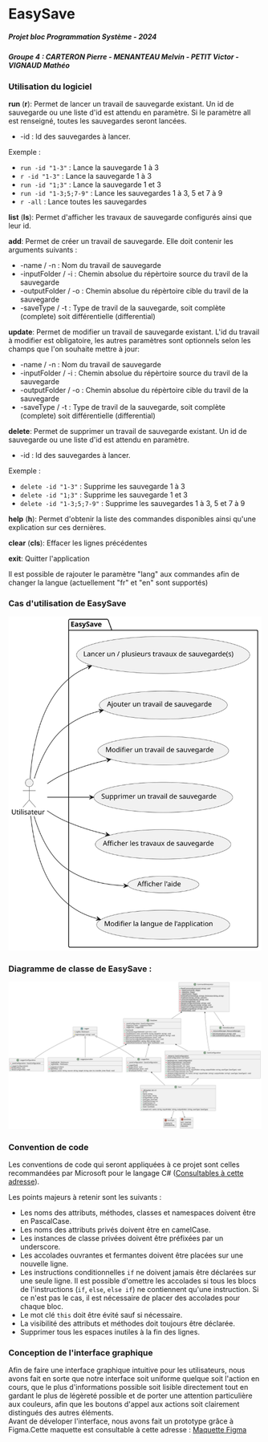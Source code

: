 # EasySave
##### Projet bloc Programmation Système - 2024
##### Groupe 4 : CARTERON Pierre - MENANTEAU Melvin - PETIT Victor - VIGNAUD Mathéo

### Utilisation du logiciel
**run** (**r**): Permet de lancer un travail de sauvegarde existant. Un id de sauvegarde ou une liste d'id est attendu en paramètre. Si le paramètre all est renseigné, toutes les sauvegardes seront lancées.

- -id : Id des sauvegardes à lancer.

Exemple :
- `run -id "1-3"` : Lance la sauvegarde 1 à 3
- `r -id "1-3"` : Lance la sauvegarde 1 à 3
- `run -id "1;3"` : Lance la sauvegarde 1 et 3
- `run -id "1-3;5;7-9"` : Lance les sauvegardes 1 à 3, 5 et 7 à 9
- `r -all` : Lance toutes les sauvegardes

**list** (**ls**): Permet d'afficher les travaux de sauvegarde configurés ainsi que leur id.

**add**: Permet de créer un travail de sauvegarde. Elle doit contenir les arguments suivants :
- -name / -n  : Nom du travail de sauvegarde
- -inputFolder / -i : Chemin absolue du répèrtoire source du travil de la sauvegarde
- -outputFolder / -o : Chemin absolue du répèrtoire cible du travil de la sauvegarde
- -saveType / -t : Type de travil de la sauvegarde, soit complète (complete) soit différentielle (differential)

**update**: Permet de modifier un travail de sauvegarde existant. L'id du travail à modifier est obligatoire, les autres paramètres sont optionnels selon les champs que l'on souhaite mettre à jour:
- -name / -n  : Nom du travail de sauvegarde
- -inputFolder / -i : Chemin absolue du répèrtoire source du travil de la sauvegarde
- -outputFolder / -o : Chemin absolue du répèrtoire cible du travil de la sauvegarde
- -saveType / -t : Type de travil de la sauvegarde, soit complète (complete) soit différentielle (differential)

**delete**: Permet de supprimer un travail de sauvegarde existant. Un id de sauvegarde ou une liste d'id est attendu en paramètre.

- -id : Id des sauvegardes à lancer.

Exemple :
- `delete -id "1-3"` : Supprime les sauvegarde 1 à 3
- `delete -id "1;3"` : Supprime les sauvegarde 1 et 3
- `delete -id "1-3;5;7-9"` : Supprime les sauvegardes 1 à 3, 5 et 7 à 9

**help** (**h**): Permet d'obtenir la liste des commandes disponibles ainsi qu'une explication sur ces dernières.

**clear** (**cls**): Effacer les lignes précédentes

**exit**: Quitter l'application

Il est possible de rajouter le paramètre "lang" aux commandes afin de changer la langue (actuellement "fr" et "en" sont supportés)

### Cas d'utilisation de EasySave
![Diagramme de cas d'utilisation de l'application EasySave](./UML/output/UseCaseDiagram.svg)

### Diagramme de classe de EasySave :
![Diagramme de classe de l'application EasySave](./UML/output/ClassDiagram.svg)

### Convention de code
Les conventions de code qui seront appliquées à ce projet sont celles recommandées par Microsoft pour le langage C# ([Consultables à cette adresse](https://github.com/dotnet/runtime/blob/main/docs/coding-guidelines/coding-style.md)).

Les points majeurs à retenir sont les suivants :
- Les noms des attributs, méthodes, classes et namespaces doivent être en PascalCase.
- Les noms des attributs privés doivent être en camelCase.
- Les instances de classe privées doivent être préfixées par un underscore.
- Les accolades ouvrantes et fermantes doivent être placées sur une nouvelle ligne.
- Les instructions conditionnelles `if` ne doivent jamais être déclarées sur une seule ligne. Il est possible d'omettre les accolades si tous les blocs de l'instructions (`if`, `else`, `else if`) ne contiennent qu'une instruction. Si ce n'est pas le cas, il est nécessaire de placer des accolades pour chaque bloc.
- Le mot clé `this` doit être évité sauf si nécessaire.
- La visibilité des attributs et méthodes doit toujours être déclarée.
- Supprimer tous les espaces inutiles à la fin des lignes.

### Conception de l'interface graphique
Afin de faire une interface graphique intuitive pour les utilisateurs, nous avons fait en sorte que notre interface soit uniforme quelque soit l'action en cours, que le plus d'informations possible soit lisible directement tout en gardant le plus de légèreté possible et de porter une attention particulière aux couleurs, afin que les boutons d'appel aux actions soit clairement distingués des autres éléments.<br>
Avant de déveloper l'interface, nous avons fait un prototype grâce à Figma.Cette maquette est consultable à cette adresse : [Maquette Figma](https://www.figma.com/file/h0wg5Pk5RSOqjisnsjItVY/UI?type=design&node-id=0%3A1&mode=design&t=YucPl4NqAwJ3LCeY-1)